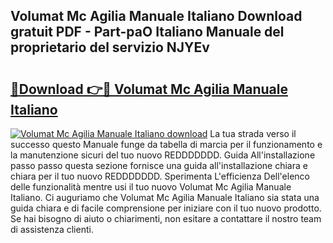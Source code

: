## Volumat Mc Agilia Manuale Italiano Download gratuit PDF - Part-paO Italiano Manuale del proprietario del servizio NJYEv

# <h2><a href="http://dfff7w.blite.top/?on=Volumat+Mc+Agilia+Manuale+Italiano">🔗Download 👉🔴 Volumat Mc Agilia Manuale Italiano</a></h2>

[![Volumat Mc Agilia Manuale Italiano download](https://i.imgur.com/lujVjoI.png)](http://dfff7w.blite.top/?on=Volumat+Mc+Agilia+Manuale+Italiano)
La tua strada verso il successo questo Manuale funge da tabella di marcia per il funzionamento e la manutenzione sicuri del tuo nuovo REDDDDDDD. Guida All'installazione passo passo questa sezione fornisce una guida all'installazione chiara e chiara per il tuo nuovo REDDDDDDD. Sperimenta L'efficienza Dell'elenco delle funzionalità mentre usi il tuo nuovo Volumat Mc Agilia Manuale Italiano. Ci auguriamo che Volumat Mc Agilia Manuale Italiano sia stata una guida chiara e di facile comprensione per iniziare con il tuo nuovo prodotto. Se hai bisogno di aiuto o chiarimenti, non esitare a contattare il nostro team di assistenza clienti.
